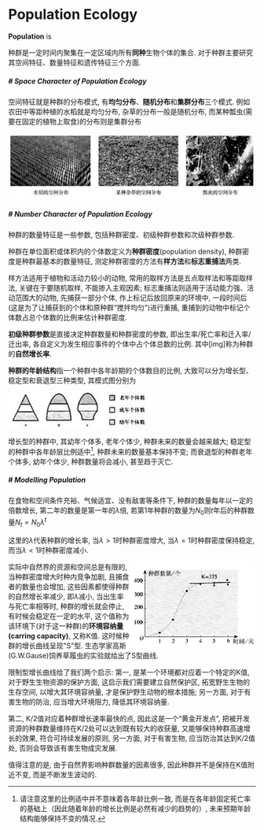 # Population Ecology

**Population** is 

种群是一定时间内聚集在一定区域内所有**同种**生物个体的集合. 对于种群主要研究其空间特征、数量特征和遗传特征三个方面.



##### # Space Character of Population Ecology

空间特征就是种群的分布模式, 有**均匀分布**、**随机分布**和**集群分布**三个模式. 例如农田中等距种植的水稻就是均匀分布, 杂草的分布一般是随机分布, 而某种瓢虫(需要在固定的植物上取食)的分布则是集群分布

<img src="population_space_character.png" alt="image-20200717160925977" style="zoom:70%;" />



##### # Number Character of Population Ecology

种群的数量特征是一些参数, 包括种群密度、初级种群参数和次级种群参数.

种群在单位面积或体积内的个体数定义为**种群密度**(population density), 种群密度是种群最基本的数量特征, 测定种群密度的方法有**样方法**和**标志重捕法**两类.

样方法适用于植物和活动力较小的动物, 常用的取样方法是五点取样法和等距取样法, 关键在于要随机取样, 不能掺入主观因素; 标志重捕法则适用于活动能力强、活动范围大的动物, 先捕获一部分个体, 作上标记后放回原来的环境中, 一段时间后(这是为了让捕获到的个体和原种群“搅拌均匀”)进行重捕, 重捕到的动物中标记个体数占总个体数的比例来估计种群密度.

**初级种群参数**是直接决定种群数量和种群密度的参数, 即出生率/死亡率和迁入率/迁出率, 各自定义为发生相应事件的个体中占个体总数的比例. 其中[img]称为种群的**自然增长率**.

**种群的年龄结构**指一个种群中各年龄期的个体数目的比例, 大致可以分为增长型、稳定型和衰退型三种类型, 其模式图分别为

<img src="population_age_structure_pattern.png" alt="image-20200717161525943" style="zoom: 67%;" />

增长型的种群中, 其幼年个体多, 老年个体少, 种群未来的数量会越来越大; 稳定型的种群中各年龄层比例适中[^1], 种群未来的数量基本保持不变; 而衰退型的种群老年个体多, 幼年个体少, 种群数量将会减小, 甚至趋于灭亡.





##### # Modelling Population

在食物和空间条件充裕、气候适宜、没有敌害等条件下, 种群的数量每年以一定的倍数增长, 第二年的数量是第一年的$\lambda$倍, 若第1年种群的数量为$N_0$则$t$年后的种群数量$N_t=N_0\lambda^t$

这里的$\lambda$代表种群的增长率, 当$\lambda>1$时种群密度增大, 当$\lambda=1$时种群密度保持稳定, 而当$\lambda<1$时种群密度减小.

<img src="Gause_experiment_graph.png" alt="image-20200717161616420" style="zoom:67%; float:right" />实际中自然界的资源和空间总是有限的, 当种群密度增大时种内竞争加剧, 且捕食者的数量也会增加, 这些因素都使得种群的自然增长率减少, 即$\lambda$减小, 当出生率与死亡率相等时, 种群的增长就会停止, 有时候会稳定在一定的水平, 这个值称为该环境下(对于这一种群)的**环境容纳量(carring capacity)**, 又称K值. 这时候种群的增长曲线呈现"S"型. 生态学家高斯(G.W.Gause)饲养草履虫的实验就给出了S型曲线.

限制型增长曲线给了我们两个启示: 第一, 是某一个环境都对应着一个特定的K值, 对于野生生物资源的保护方面, 这启示我们需要建立自然保护区, 拓宽野生生物的生存空间, 以增大其环境容纳量, 才是保护野生动物的根本措施; 另一方面, 对于有害生物的防治, 应当增大环境阻力, 降低其环境容纳量.

第二, K/2值对应着种群增长速率最快的点, 因此这是一个“黄金开发点”, 把被开发资源的种群数量维持在K/2处可以达到既有较大的收获量, 又能够保持种群高速增长的效果, 符合可持续发展的原则, 另一方面, 对于有害生物, 应当防治其达到K/2值处, 否则会导致该有害生物成灾发展.

值得注意的是, 由于自然界影响种群数量的因素很多, 因此种群并不是保持在K值附近不变, 而是不断发生波动的.







[^1]: 请注意这里的比例适中并不意味着各年龄比例一致, 而是在各年龄固定死亡率的基础上（因此随着年龄的增长比例是必然有减少的趋势的）, 未来预期年龄结构能够保持不变的情况.

